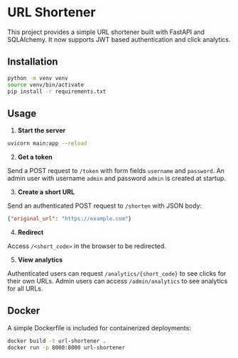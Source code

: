 # URL Shortener

This project provides a simple URL shortener built with FastAPI and SQLAlchemy. It now supports JWT based authentication and click analytics.

## Installation

```bash
python -m venv venv
source venv/bin/activate
pip install -r requirements.txt
```

## Usage

1. **Start the server**

```bash
uvicorn main:app --reload
```

2. **Get a token**

Send a POST request to `/token` with form fields `username` and `password`. An admin user with username `admin` and password `admin` is created at startup.

3. **Create a short URL**

Send an authenticated POST request to `/shorten` with JSON body:

```json
{"original_url": "https://example.com"}
```

4. **Redirect**

Access `/<short_code>` in the browser to be redirected.

5. **View analytics**

Authenticated users can request `/analytics/{short_code}` to see clicks for their own URLs. Admin users can access `/admin/analytics` to see analytics for all URLs.

## Docker

A simple Dockerfile is included for containerized deployments:

```bash
docker build -t url-shortener .
docker run -p 8000:8000 url-shortener
```

